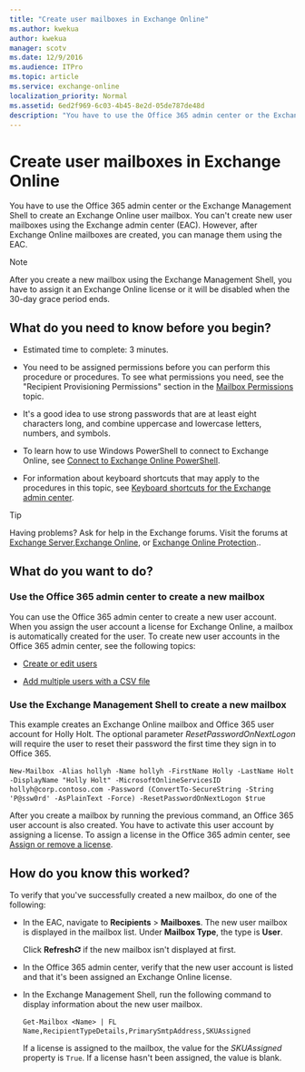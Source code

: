 ```yaml
---
title: "Create user mailboxes in Exchange Online"
ms.author: kwekua
author: kwekua
manager: scotv
ms.date: 12/9/2016
ms.audience: ITPro
ms.topic: article
ms.service: exchange-online
localization_priority: Normal
ms.assetid: 6ed2f969-6c03-4b45-8e2d-05de787de48d
description: "You have to use the Office 365 admin center or the Exchange Management Shell to create an Exchange Online user mailbox. You can't create new user mailboxes using the Exchange admin center (EAC). However, after Exchange Online mailboxes are created, you can manage them using the EAC."
---
```


# Create user mailboxes in Exchange Online

You have to use the Office 365 admin center or the Exchange Management Shell to create an Exchange Online user mailbox. You can't create new user mailboxes using the Exchange admin center (EAC). However, after Exchange Online mailboxes are created, you can manage them using the EAC.
  
> [!NOTE]
> After you create a new mailbox using the Exchange Management Shell, you have to assign it an Exchange Online license or it will be disabled when the 30-day grace period ends. 
  
## What do you need to know before you begin?

- Estimated time to complete: 3 minutes.
    
- You need to be assigned permissions before you can perform this procedure or procedures. To see what permissions you need, see the "Recipient Provisioning Permissions" section in the [Mailbox Permissions](https://technet.microsoft.com/library/5b690bcb-c6df-4511-90e1-08ca91f43b37.aspx) topic. 
    
- It's a good idea to use strong passwords that are at least eight characters long, and combine uppercase and lowercase letters, numbers, and symbols.
    
- To learn how to use Windows PowerShell to connect to Exchange Online, see [Connect to Exchange Online PowerShell](https://go.microsoft.com/fwlink/p/?linkid=396554).
    
- For information about keyboard shortcuts that may apply to the procedures in this topic, see [Keyboard shortcuts for the Exchange admin center](../accessibility/keyboard-shortcuts-in-admin-center.md).
    
> [!TIP]
> Having problems? Ask for help in the Exchange forums. Visit the forums at [Exchange Server](https://go.microsoft.com/fwlink/p/?linkId=60612),[Exchange Online](https://go.microsoft.com/fwlink/p/?linkId=267542), or [Exchange Online Protection](https://go.microsoft.com/fwlink/p/?linkId=285351).. 
  
## What do you want to do?

### Use the Office 365 admin center to create a new mailbox

You can use the Office 365 admin center to create a new user account. When you assign the user account a license for Exchange Online, a mailbox is automatically created for the user. To create new user accounts in the Office 365 admin center, see the following topics:
  
- [Create or edit users](https://go.microsoft.com/fwlink/p/?LinkId=276796)
    
- [Add multiple users with a CSV file](https://go.microsoft.com/fwlink/p/?LinkId=279605)
    
### Use the Exchange Management Shell to create a new mailbox

This example creates an Exchange Online mailbox and Office 365 user account for Holly Holt. The optional parameter  _ResetPasswordOnNextLogon_ will require the user to reset their password the first time they sign in to Office 365. 
  
```
New-Mailbox -Alias hollyh -Name hollyh -FirstName Holly -LastName Holt -DisplayName "Holly Holt" -MicrosoftOnlineServicesID hollyh@corp.contoso.com -Password (ConvertTo-SecureString -String 'P@ssw0rd' -AsPlainText -Force) -ResetPasswordOnNextLogon $true
```

After you create a mailbox by running the previous command, an Office 365 user account is also created. You have to activate this user account by assigning a license. To assign a license in the Office 365 admin center, see [Assign or remove a license](https://go.microsoft.com/fwlink/p/?LinkId=276798).
  
## How do you know this worked?

To verify that you've successfully created a new mailbox, do one of the following:
  
- In the EAC, navigate to **Recipients** \> **Mailboxes**. The new user mailbox is displayed in the mailbox list. Under **Mailbox Type**, the type is **User**.
    
    Click **Refresh**![Refresh Icon](../media/ITPro_EAC_RefreshIcon.gif) if the new mailbox isn't displayed at first. 
    
- In the Office 365 admin center, verify that the new user account is listed and that it's been assigned an Exchange Online license.
    
- In the Exchange Management Shell, run the following command to display information about the new user mailbox.
    
  ```
  Get-Mailbox <Name> | FL Name,RecipientTypeDetails,PrimarySmtpAddress,SKUAssigned
  ```

    If a license is assigned to the mailbox, the value for the  _SKUAssigned_ property is  `True`. If a license hasn't been assigned, the value is blank.
    

